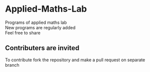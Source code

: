 # Applied-Maths-Lab

Programs of applied maths lab
<br /> New programs are regularly added
<br />Feel free to share
## Contributers are invited

To contribute fork the repository and make a pull request on separate branch
